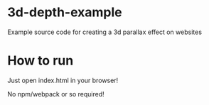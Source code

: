 # 3d-depth-example
Example source code for creating a 3d parallax effect on websites

# How to run

Just open index.html in your browser!

No npm/webpack or so required!

